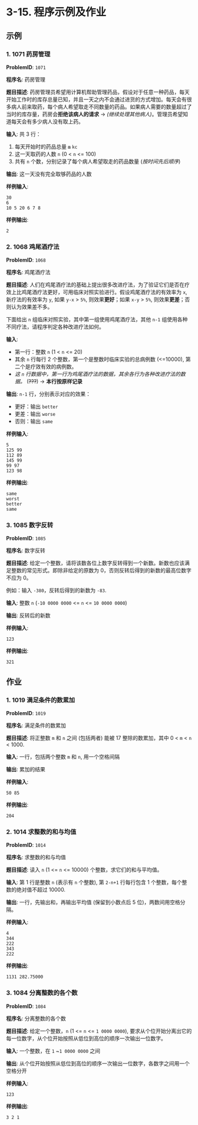 # 3-15. 程序示例及作业

## 示例

### 1. 1071 药房管理

**ProblemID**: `1071`

**程序名**: 药房管理

**题目描述**: 药房管理员希望用计算机帮助管理药品，假设对于任意一种药品，每天开始工作时的库存总量已知，并且一天之内不会通过进货的方式增加。每天会有很多病人前来取药，每个病人希望取走不同数量的药品。如果病人需要的数量超过了当时的库存量，药房会**拒绝该病人的请求** -> *(继续处理其他病人)*。管理员希望知道每天会有多少病人没有取上药。

**输入**: 共 3 行：

1. 每天开始时的药品总量 ~~`m`~~ `kc`
2. 这一天取药的人数 `n` (0 < `n` <= 100)
3. 共有 `n` 个数，分别记录了每个病人希望取走的药品数量 (*按时间先后顺序*)

**输出**: 这一天没有完全取够药品的人数

**样例输入**:
```text
30
6
10 5 20 6 7 8
```

**样例输出**:
```text
2
```

### 2. 1068 鸡尾酒疗法

**ProblemID**: `1068`

**程序名**: 鸡尾酒疗法

**题目描述**: 人们在鸡尾酒疗法的基础上提出很多改进疗法，为了验证它们是否在疗效上比鸡尾酒疗法更好，可用临床对照实验进行。假设鸡尾酒疗法的有效率为 `x`, 新疗法的有效率为 `y`, 如果 `y-x` > `5%`, 则效果**更好**；如果 `x-y` > `5%`, 则效果**更差**；否则认为效果差不多。

下面给出 `n` 组临床对照实验，其中第一组使用鸡尾酒疗法，其他 `n-1` 组使用各种不同疗法，请程序判定各种改进疗法如何。

**输入**: 

- 第一行：整数 `n` (1 < `n` <= 20)
- 其余 `n` 行每行 2 个整数，第一个是整数时临床实验的总病例数 (<=10000), 第二个是疗效有效的病例数。
- *这 `n` 行数据中，第一行为鸡尾酒疗法的数据，其余各行为各种改进疗法的数据。* (~~???~~) -> **本行按原样记录**

**输出**: `n-1` 行，分别表示对应的效果：

- 更好：输出 `better`
- 更差：输出 `worse`
- 否则：输出 `same`

**样例输入**:
```text
5
125 99
112 89
145 99
99 97
123 98
```

**样例输出**:
```text
same
worst
better
same
```

### 3. 1085 数字反转

**ProblemID**: `1085`

**程序名**: 数字反转

**题目描述**: 给定一个整数，请将该数各位上数字反转得到一个新数。新数也应该满足整数的常见形式。即除非给定的原数为 0，否则反转后得到的新数的最高位数字不应为 0。

例如：输入 `-380`，反转后得到的新数为 `-83`.

**输入**: 整数 `n` (`-10 0000 0000` <= `n` <= `10 0000 0000`)

**输出**: 反转后的新数

**样例输入**:
```text
123
```

**样例输出**:
```text
321
```

## 作业

### 1. 1019 满足条件的数累加

**ProblemID**: `1019`

**程序名**: 满足条件的数累加

**题目描述**: 将正整数 `m` 和 `n` 之间 (包括两者) 能被 17 整除的数累加，其中 0 < `m` < `n` < 1000.

**输入**: 一行，包括两个整数 `m` 和 `n`, 用一个空格间隔

**输出**: 累加的结果

**样例输入**:
```text
50 85
```

**样例输出**:
```text
204
```

### 2. 1014 求整数的和与均值

**ProblemID**: `1014`

**程序名**: 求整数的和与均值

**题目描述**: 读入 `n` (1 <= `n` <= 10000) 个整数，求它们的和与平均值。

**输入**: 第 1 行是整数 `n` (表示有 `n` 个整数), 第 `2-n+1` 行每行包含 1 个整数，每个整数的绝对值不超过 10000.

**输出**: 一行，先输出和，再输出平均值 (保留到小数点后 5 位)，两数间用空格分隔。

**样例输入**:
```text
4
344
222
343
222
```

**样例输出**:
```text
1131 282.75000
```

### 3. 1084 分离整数的各个数

**ProblemID**: `1084`

**程序名**: 分离整数的各个数

**题目描述**: 给定一个整数，`n` (1 <= `n` <= `1 0000 0000`), 要求从个位开始分离出它的每一位数字，从个位开始按照从低位到高位的顺序一次输出一位数字。

**输入**: 一个整数，在 `1` ~`1 0000 0000` 之间

**输出**: 从个位开始按照从低位到高位的顺序一次输出一位数字，各数字之间用一个空格分开

**样例输入**:
```text
123
```

**样例输出**:
```text
3 2 1
```